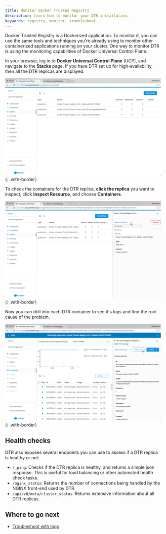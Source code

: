 ```yaml
---
title: Monitor Docker Trusted Registry
description: Learn how to monitor your DTR installation.
keywords: registry, monitor, troubleshoot
---
```


Docker Trusted Registry is a Dockerized application. To monitor it, you can
use the same tools and techniques you're already using to monitor other
containerized applications running on your cluster. One way to monitor
DTR is using the monitoring capabilities of Docker Universal Control Plane.

In your browser, log in to **Docker Universal Control Plane** (UCP), and
navigate to the **Stacks** page.
If you have DTR set up for high-availability, then all the DTR replicas are
displayed.

![](../../images/monitor-1.png){: .with-border}

To check the containers for the DTR replica, **click the replica** you want
to inspect, click **Inspect Resource**, and choose **Containers**.

![](../../images/monitor-2.png){: .with-border}

Now you can drill into each DTR container to see it's logs and find the root
cause of the problem.

![](../../images/monitor-3.png){: .with-border}

## Health checks

DTR also exposes several endpoints you can use to assess if a DTR replica
is healthy or not:

* `/_ping`: Checks if the DTR replica is healthy, and
returns a simple json response. This is useful for load balancing or other
automated health check tasks.
* `/nginx_status`: Returns the number of connections being handled by the
NGINX front-end used by DTR.
* `/api/v0/meta/cluster_status`: Returns extensive information about all DTR
replicas.

## Where to go next

* [Troubleshoot with logs](troubleshoot-with-logs.md)
